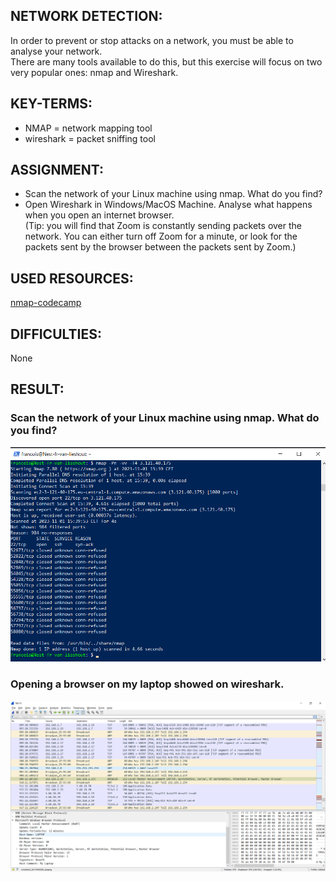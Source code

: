 ## NETWORK DETECTION:

In order to prevent or stop attacks on a network, you must be able to analyse your network.  
There are many tools available to do this, but this exercise will focus on two very popular ones: nmap and Wireshark.  

## KEY-TERMS:

* NMAP = network mapping tool
* wireshark = packet sniffing tool

## ASSIGNMENT:

* Scan the network of your Linux machine using nmap. What do you find?  
* Open Wireshark in Windows/MacOS Machine. Analyse what happens when you open an internet browser.   
  (Tip: you will find that Zoom is constantly sending packets over the network. You can either turn off Zoom for a minute, or look 
  for the packets sent by the browser between the packets sent by Zoom.)  


## USED RESOURCES:

[nmap-codecamp](https://www.freecodecamp.org/news/what-is-nmap-and-how-to-use-it-a-tutorial-for-the-greatest-scanning-tool-of-all-time/)

## DIFFICULTIES:

None

## RESULT:

### Scan the network of your Linux machine using nmap. What do you find?

![nmap-scan](../00_includes/Security/SEC1.0_nmap.png)


### Opening a browser on my laptop showed on wireshark.

![wireshark](../00_includes/Security/SEC1.1_wireshark0.1.png)



